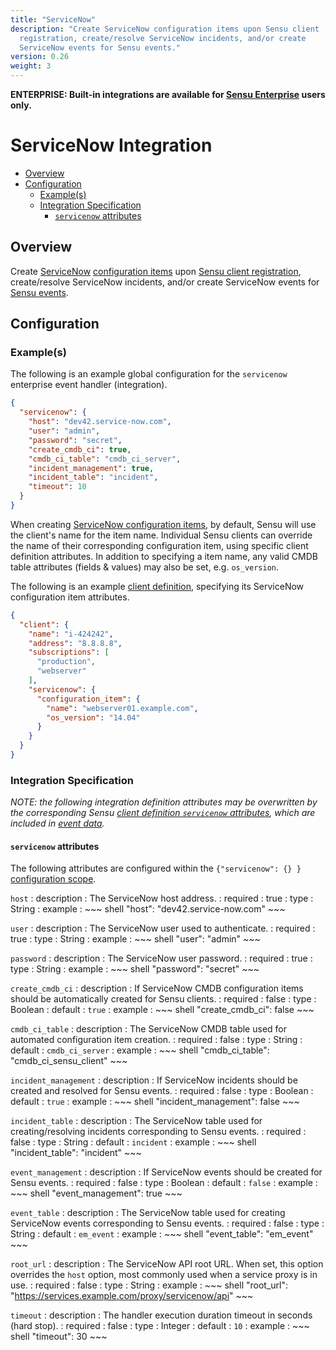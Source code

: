 ```yaml
---
title: "ServiceNow"
description: "Create ServiceNow configuration items upon Sensu client
  registration, create/resolve ServiceNow incidents, and/or create
  ServiceNow events for Sensu events."
version: 0.26
weight: 3
---
```


**ENTERPRISE: Built-in integrations are available for [Sensu Enterprise][1]
users only.**

# ServiceNow Integration

- [Overview](#overview)
- [Configuration](#configuration)
  - [Example(s)](#examples)
  - [Integration Specification](#integration-specification)
    - [`servicenow` attributes](#servicenow-attributes)

## Overview

Create [ServiceNow][2] [configuration items][3] upon [Sensu client
registration][4], create/resolve ServiceNow incidents, and/or create
ServiceNow events for [Sensu events][5].

## Configuration

### Example(s)

The following is an example global configuration for the `servicenow` enterprise
event handler (integration).

~~~ json
{
  "servicenow": {
    "host": "dev42.service-now.com",
    "user": "admin",
    "password": "secret",
    "create_cmdb_ci": true,
    "cmdb_ci_table": "cmdb_ci_server",
    "incident_management": true,
    "incident_table": "incident",
    "timeout": 10
  }
}
~~~

When creating [ServiceNow configuration items][6], by default, Sensu will use
the client's name for the item name. Individual Sensu clients can override the
name of their corresponding configuration item, using specific client definition
attributes. In addition to specifying a item name, any valid CMDB table
attributes (fields & values) may also be set, e.g. `os_version`.

The following is an example [client definition][7], specifying its ServiceNow
configuration item attributes.

~~~ json
{
  "client": {
    "name": "i-424242",
    "address": "8.8.8.8",
    "subscriptions": [
      "production",
      "webserver"
    ],
    "servicenow": {
      "configuration_item": {
        "name": "webserver01.example.com",
        "os_version": "14.04"
      }
    }
  }
}
~~~

### Integration Specification

_NOTE: the following integration definition attributes may be overwritten by
the corresponding Sensu [client definition `servicenow` attributes][8], which
are included in [event data][9]._

#### `servicenow` attributes

The following attributes are configured within the `{"servicenow": {} }`
[configuration scope][10].

`host`
: description
  : The ServiceNow host address.
: required
  : true
: type
  : String
: example
  : ~~~ shell
    "host": "dev42.service-now.com"
    ~~~

`user`
: description
  : The ServiceNow user used to authenticate.
: required
  : true
: type
  : String
: example
  : ~~~ shell
    "user": "admin"
    ~~~

`password`
: description
  : The ServiceNow user password.
: required
  : true
: type
  : String
: example
  : ~~~ shell
    "password": "secret"
    ~~~

`create_cmdb_ci`
: description
  : If ServiceNow CMDB configuration items should be automatically created for
    Sensu clients.
: required
  : false
: type
  : Boolean
: default
  : `true`
: example
  : ~~~ shell
    "create_cmdb_ci": false
    ~~~

`cmdb_ci_table`
: description
  : The ServiceNow CMDB table used for automated configuration item creation.
: required
  : false
: type
  : String
: default
  : `cmdb_ci_server`
: example
  : ~~~ shell
    "cmdb_ci_table": "cmdb_ci_sensu_client"
    ~~~

`incident_management`
: description
  : If ServiceNow incidents should be created and resolved for Sensu events.
: required
  : false
: type
  : Boolean
: default
  : `true`
: example
  : ~~~ shell
    "incident_management": false
    ~~~

`incident_table`
: description
  : The ServiceNow table used for creating/resolving incidents corresponding to Sensu events.
: required
  : false
: type
  : String
: default
  : `incident`
: example
  : ~~~ shell
    "incident_table": "incident"
    ~~~

`event_management`
: description
  : If ServiceNow events should be created for Sensu events.
: required
  : false
: type
  : Boolean
: default
  : `false`
: example
  : ~~~ shell
    "event_management": true
    ~~~

`event_table`
: description
  : The ServiceNow table used for creating ServiceNow events corresponding to Sensu events.
: required
  : false
: type
  : String
: default
  : `em_event`
: example
  : ~~~ shell
    "event_table": "em_event"
    ~~~

`root_url`
: description
  : The ServiceNow API root URL. When set, this option overrides the
  `host` option, most commonly used when a service proxy is in use.
: required
  : false
: type
  : String
: example
  : ~~~ shell
    "root_url": "https://services.example.com/proxy/servicenow/api"
    ~~~

`timeout`
: description
  : The handler execution duration timeout in seconds (hard stop).
: required
  : false
: type
  : Integer
: default
  : `10`
: example
  : ~~~ shell
    "timeout": 30
    ~~~


[?]:  #
[1]:  /enterprise
[2]:  https://www.servicenow.com?ref=sensu-enterprise
[3]:  https://www.servicenow.com/products/it-service-automation-applications/configuration-management.html?ref=sensu-enterprise
[4]:  ../../reference/clients.html#registration-and-registry
[5]:  ../../reference/events.html
[6]:  https://wiki.servicenow.com/index.php?title=Introduction_to_Assets_and_Configuration#gsc.tab=0
[7]:  ../../reference/clients.html#client-definition-specification
[8]:  #servicenow-attributes
[9]:  ../../reference/events.html#event-data
[10]: ../../reference/configuration.html#configuration-scopes
